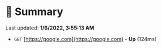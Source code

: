 # 📖 Summary
Last updated: **1/6/2022, 3:55:13 AM**

- `GET` [https://google.com](https://google.com) - **Up** (124ms)

